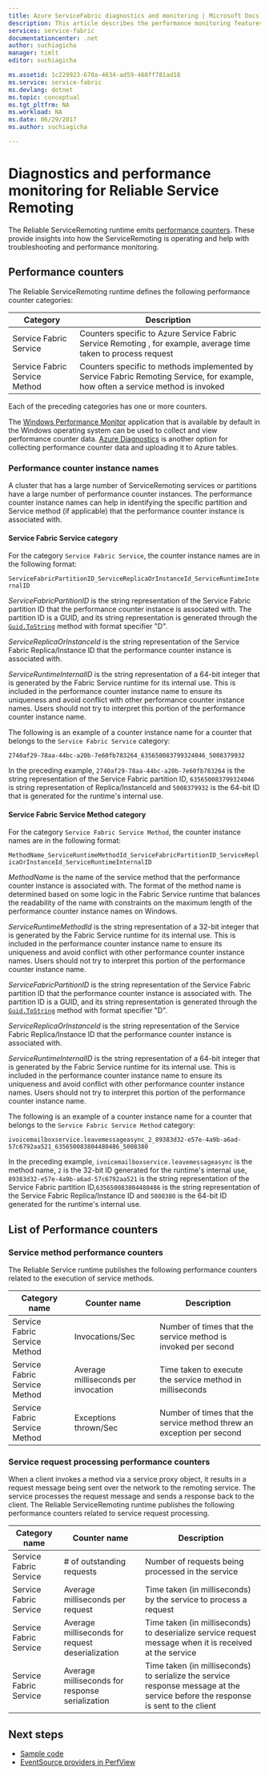 ```yaml
---
title: Azure ServiceFabric diagnostics and monitoring | Microsoft Docs
description: This article describes the performance monitoring features in the Service Fabric Reliable ServiceRemoting runtime, like  performance counters emitted by it.
services: service-fabric
documentationcenter: .net
author: suchiagicha
manager: timlt
editor: suchiagicha

ms.assetid: 1c229923-670a-4634-ad59-468ff781ad18
ms.service: service-fabric
ms.devlang: dotnet
ms.topic: conceptual
ms.tgt_pltfrm: NA
ms.workload: NA
ms.date: 06/29/2017
ms.author: suchiagicha

---
```

# Diagnostics and performance monitoring for Reliable Service Remoting
The Reliable ServiceRemoting runtime emits  [performance counters](https://msdn.microsoft.com/library/system.diagnostics.performancecounter.aspx). These provide insights into how the ServiceRemoting is operating and help with troubleshooting and performance monitoring.


## Performance counters
The Reliable ServiceRemoting runtime defines the following performance counter categories:

| Category | Description |
| --- | --- |
| Service Fabric Service |Counters specific to Azure Service Fabric Service Remoting , for example, average time taken to process request |
| Service Fabric Service Method |Counters specific to methods implemented by Service Fabric Remoting Service, for example, how often a service method is invoked |

Each of the preceding categories has one or more counters.

The [Windows Performance Monitor](https://technet.microsoft.com/library/cc749249.aspx) application that is available by default in the Windows operating system can be used to collect and view performance counter data. [Azure Diagnostics](../cloud-services/cloud-services-dotnet-diagnostics.md) is another option for collecting performance counter data and uploading it to Azure tables.

### Performance counter instance names
A cluster that has a large number of  ServiceRemoting services or partitions have a large number of  performance counter instances. The performance counter instance names can help in identifying the specific partition and Service method (if applicable) that the performance counter instance is associated with.

#### Service Fabric Service category
For the category `Service Fabric Service`, the counter instance names are in the following format:

`ServiceFabricPartitionID_ServiceReplicaOrInstanceId_ServiceRuntimeInternalID`

*ServiceFabricPartitionID* is the string representation of the Service Fabric partition ID that the performance counter instance is associated with. The partition ID is a GUID, and its string representation is generated through the [`Guid.ToString`](https://msdn.microsoft.com/library/97af8hh4.aspx) method with format specifier "D".

*ServiceReplicaOrInstanceId* is the string representation of the Service Fabric Replica/Instance ID that the performance counter instance is associated with.

*ServiceRuntimeInternalID* is the string representation of a 64-bit integer that is generated by the Fabric Service runtime for its internal use. This is included in the performance counter instance name to ensure its uniqueness and avoid conflict with other performance counter instance names. Users should not try to interpret this portion of the performance counter instance name.

The following is an example of a counter instance name for a counter that belongs to the `Service Fabric Service` category:

`2740af29-78aa-44bc-a20b-7e60fb783264_635650083799324046_5008379932`

In the preceding example, `2740af29-78aa-44bc-a20b-7e60fb783264` is the string representation of the Service Fabric partition ID, `635650083799324046` is string representation of Replica/InstanceId and `5008379932` is the 64-bit ID that is generated for the runtime's internal use.

#### Service Fabric Service Method category
For the category `Service Fabric Service Method`, the counter instance names are in the following format:

`MethodName_ServiceRuntimeMethodId_ServiceFabricPartitionID_ServiceReplicaOrInstanceId_ServiceRuntimeInternalID`

*MethodName* is the name of the service method that the performance counter instance is associated with. The format of the method name is determined based on some logic in the Fabric Service runtime that balances the readability of the name with constraints on the maximum length of the performance counter instance names on Windows.

*ServiceRuntimeMethodId* is the string representation of a 32-bit integer that is generated by the Fabric Service runtime for its internal use. This is included in the performance counter instance name to ensure its uniqueness and avoid conflict with other performance counter instance names. Users should not try to interpret this portion of the performance counter instance name.

*ServiceFabricPartitionID* is the string representation of the Service Fabric partition ID that the performance counter instance is associated with. The partition ID is a GUID, and its string representation is generated through the [`Guid.ToString`](https://msdn.microsoft.com/library/97af8hh4.aspx) method with format specifier "D".

*ServiceReplicaOrInstanceId* is the string representation of the Service Fabric Replica/Instance ID that the performance counter instance is associated with.

*ServiceRuntimeInternalID* is the string representation of a 64-bit integer that is generated by the Fabric Service runtime for its internal use. This is included in the performance counter instance name to ensure its uniqueness and avoid conflict with other performance counter instance names. Users should not try to interpret this portion of the performance counter instance name.

The following is an example of a counter instance name for a counter that belongs to the `Service Fabric Service Method` category:

`ivoicemailboxservice.leavemessageasync_2_89383d32-e57e-4a9b-a6ad-57c6792aa521_635650083804480486_5008380`

In the preceding example, `ivoicemailboxservice.leavemessageasync` is the method name, `2` is the 32-bit ID generated for the runtime's internal use, `89383d32-e57e-4a9b-a6ad-57c6792aa521` is the string representation of the Service Fabric partition ID,`635650083804480486` is the string representation of the Service Fabric Replica/Instance ID and `5008380` is the 64-bit ID generated for the runtime's internal use.

## List of Performance counters
### Service method performance counters

The Reliable Service runtime publishes the following performance counters related to the execution of service methods.

| Category name | Counter name | Description |
| --- | --- | --- |
| Service Fabric Service Method |Invocations/Sec |Number of times that the  service method is invoked per second |
| Service Fabric Service Method |Average milliseconds per invocation |Time taken to execute the service method in milliseconds |
| Service Fabric Service Method |Exceptions thrown/Sec |Number of times that the service method threw an exception per second |

### Service request processing performance counters
When a client invokes a method via a service proxy object, it results in a request message being sent over the network to the remoting service. The service processes the request message and sends a response back to the client. The Reliable ServiceRemoting runtime publishes the following performance counters related to service request processing.

| Category name | Counter name | Description |
| --- | --- | --- |
| Service Fabric Service |# of outstanding requests |Number of requests being processed in the service |
| Service Fabric Service |Average milliseconds per request |Time taken (in milliseconds) by the service to process a request |
| Service Fabric Service |Average milliseconds for request deserialization |Time taken (in milliseconds) to deserialize service request message when it is received at the service |
| Service Fabric Service |Average milliseconds for response serialization |Time taken (in milliseconds) to serialize the service response message at the service before the response is sent to the client |

## Next steps
* [Sample code](https://azure.microsoft.com/en-us/resources/samples/?service=service-fabric&sort=0)
* [EventSource providers in PerfView](https://blogs.msdn.microsoft.com/vancem/2012/07/09/introduction-tutorial-logging-etw-events-in-c-system-diagnostics-tracing-eventsource/)
